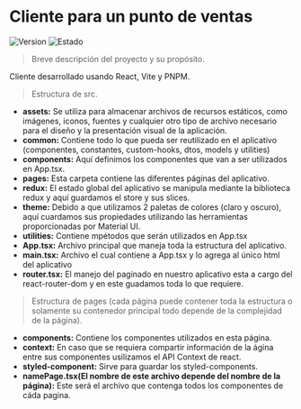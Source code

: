 # Cliente para un punto de ventas

![Version](https://img.shields.io/badge/Version-Alpha-blue)
![Estado](https://img.shields.io/badge/Estado-En%20desarrollo-yellow)

> Breve descripción del proyecto y su propósito.

Cliente desarrollado usando React, Vite y PNPM.

> Estructura de src.

- **assets:** Se utiliza para almacenar archivos de recursos estáticos, como imágenes, iconos, fuentes y cualquier otro tipo de archivo necesario para el diseño y la presentación visual de la aplicación.
- **common:** Contiene todo lo que pueda ser reutilizado en el aplicativo (componentes, constantes, custom-hooks, dtos, models y utilities)
- **components:** Aquí definimos los componentes que van a ser utilizados en App.tsx.
- **pages:** Esta carpeta contiene las diferentes páginas del aplicativo.
- **redux:** El estado global del aplicativo se manipula mediante la biblioteca redux y aquí guardamos el store y sus slices.
- **theme:** Debido a que utilizamos 2 paletas de colores (claro y oscuro), aquí cuardamos sus propiedades utilizando las herramientas proporcionadas por Material UI.
- **utilities:** Contiene mpétodos que serán utilizados en App.tsx
- **App.tsx:** Archivo principal que maneja toda la estructura del aplicativo.
- **main.tsx:** Archivo el cual contiene a App.tsx y lo agrega al único html del aplicativo
- **router.tsx:** El manejo del paginado en nuestro aplicativo esta a cargo del react-router-dom y en este guadamos toda lo que requiere.

> Estructura de pages (cada página puede contener toda la estructura o solamente su contenedor principal todo depende de la complejidad de la página).
- **components:** Contiene los componentes utilizados en esta página.
- **context:** En caso que se requiera compartir información de la ágina entre sus componentes usilizamos el API Context de react.
- **styled-component:** Sirve para guardar los styled-components.
- **namePage.tsx(El nombre de este archivo depende del nombre de la página):** Este será el archivo que contenga todos los componentes de cáda pagina.
